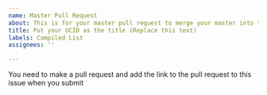 ```yaml
---
name: Master Pull Request
about: This is for your master pull request to merge your master into this repo.
title: Put your UCID as the title (Replace this text)
labels: Compiled List
assignees: ''

---
```


You need to make a pull request and add the link to the pull request to this issue when you submit
